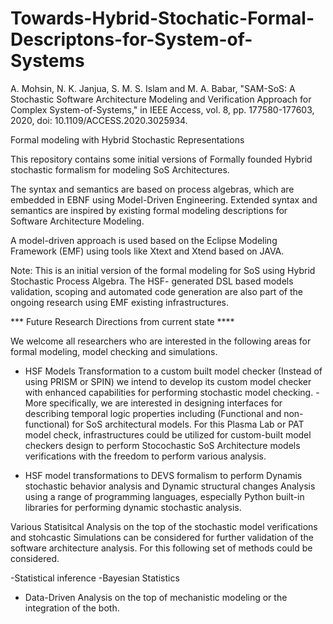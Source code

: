 # Towards-Hybrid-Stochatic-Formal-Descriptons-for-System-of-Systems
A. Mohsin, N. K. Janjua, S. M. S. Islam and M. A. Babar, "SAM-SoS: A Stochastic Software Architecture Modeling and Verification Approach for Complex System-of-Systems," in IEEE Access, vol. 8, pp. 177580-177603, 2020, doi: 10.1109/ACCESS.2020.3025934.



Formal modeling with Hybrid Stochastic Representations

This repository contains some initial versions of Formally founded Hybrid stochastic formalism for modeling SoS Architectures.

The syntax and semantics are based on process algebras, which are embedded in EBNF using Model-Driven Engineering. Extended syntax and semantics are inspired by existing formal modeling descriptions for Software Architecture Modeling.

A model-driven approach is used based on the Eclipse Modeling Framework (EMF) using tools like Xtext and Xtend based on JAVA.

Note: This is an initial version of the formal modeling for SoS using Hybrid Stochastic Process Algebra. The HSF- generated DSL based models validation, scoping and automated code generation are also part of the ongoing research using EMF existing infrastructures. 

*** Future Research Directions from current state ****

We welcome all researchers who are interested in the following areas for formal modeling, model checking and simulations. 

- HSF Models Transformation to a custom built model checker (Instead of using PRISM or SPIN) we intend to develop its custom model checker with enhanced capabilities for performing stochastic model checking. 
           -    More specifically, we are interested in designing interfaces for describing temporal logic properties including (Functional and non-functional) for SoS architectural models. For this Plasma Lab or PAT model check, infrastructures could be utilized for custom-built model checkers design to perform Stocochastic SoS Architecture models verifications with the freedom to perform various analysis. 
           
-  HSF model transformations to DEVS formalism to perform Dynamis stochastic behavior analysis and Dynamic structural changes Analysis using a range of programming languages, especially Python built-in libraries for performing dynamic stochastic analysis. 

Various Statisitcal Analysis on the top of the stochastic model verifications and stohcastic Simulations can be considered for further validation of the software architecture analysis. For this following set of methods could be considered. 

-Statistical inference 
-Bayesian Statistics
- Data-Driven Analysis on the top of mechanistic modeling or the integration of the both.
